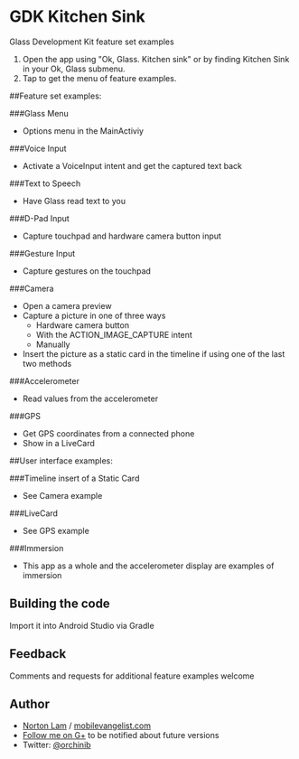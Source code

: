 GDK Kitchen Sink
=========================
Glass Development Kit feature set examples

1. Open the app using "Ok, Glass. Kitchen sink" or by finding Kitchen Sink in your Ok, Glass submenu.
2. Tap to get the menu of feature examples.

##Feature set examples:

###Glass Menu
- Options menu in the MainActiviy

###Voice Input
- Activate a VoiceInput intent and get the captured text back

###Text to Speech
- Have Glass read text to you

###D-Pad Input
- Capture touchpad and hardware camera button input

###Gesture Input
- Capture gestures on the touchpad

###Camera
- Open a camera preview
- Capture a picture in one of three ways
  * Hardware camera button
  * With the ACTION_IMAGE_CAPTURE intent
  * Manually
- Insert the picture as a static card in the timeline if using one of the last two methods

###Accelerometer
- Read values from the accelerometer

###GPS
- Get GPS coordinates from a connected phone
- Show in a LiveCard

##User interface examples:

###Timeline insert of a Static Card
- See Camera example

###LiveCard
- See GPS example

###Immersion
- This app as a whole and the accelerometer display are examples of immersion

Building the code
---------------------
Import it into Android Studio via Gradle

Feedback
--------
Comments and requests for additional feature examples welcome

Author
-----
- [Norton Lam](http://google.com/+NortonLam) / [mobilevangelist.com](mobilevangelist.com)
- [Follow me on G+](http://google.com/+NortonLam) to be notified about future versions
- Twitter: [@orchinib](http://www.twitter.com/orchinib)
